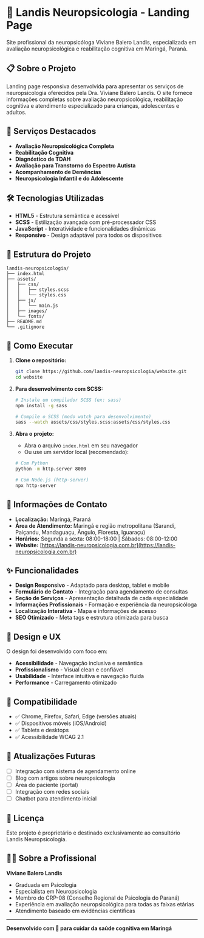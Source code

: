 # 🧠 Landis Neuropsicologia - Landing Page

Site profissional da neuropsicóloga Viviane Balero Landis, especializada em avaliação neuropsicológica e reabilitação cognitiva em Maringá, Paraná.

## 📋 Sobre o Projeto

Landing page responsiva desenvolvida para apresentar os serviços de neuropsicologia oferecidos pela Dra. Viviane Balero Landis. O site fornece informações completas sobre avaliação neuropsicológica, reabilitação cognitiva e atendimento especializado para crianças, adolescentes e adultos.

## 🎯 Serviços Destacados

- **Avaliação Neuropsicológica Completa**
- **Reabilitação Cognitiva**
- **Diagnóstico de TDAH**
- **Avaliação para Transtorno do Espectro Autista**
- **Acompanhamento de Demências**
- **Neuropsicologia Infantil e do Adolescente**

## 🛠️ Tecnologias Utilizadas

- **HTML5** - Estrutura semântica e acessível
- **SCSS** - Estilização avançada com pré-processador CSS
- **JavaScript** - Interatividade e funcionalidades dinâmicas
- **Responsivo** - Design adaptável para todos os dispositivos

## 📁 Estrutura do Projeto

```
landis-neuropsicologia/
├── index.html
├── assets/
│   ├── css/
│   │   ├── styles.scss
│   │   └── styles.css
│   ├── js/
│   │   └── main.js
│   ├── images/
│   └── fonts/
├── README.md
└── .gitignore
```

## 🚀 Como Executar

1. **Clone o repositório:**

   ```bash
   git clone https://github.com/landis-neuropsicologia/website.git
   cd website
   ```

2. **Para desenvolvimento com SCSS:**

   ```bash
   # Instale um compilador SCSS (ex: sass)
   npm install -g sass

   # Compile o SCSS (modo watch para desenvolvimento)
   sass --watch assets/css/styles.scss:assets/css/styles.css
   ```

3. **Abra o projeto:**

   - Abra o arquivo `index.html` em seu navegador
   - Ou use um servidor local (recomendado):

   ```bash
   # Com Python
   python -m http.server 8000

   # Com Node.js (http-server)
   npx http-server
   ```

## 📍 Informações de Contato

- **Localização:** Maringá, Paraná
- **Área de Atendimento:** Maringá e região metropolitana (Sarandi, Paiçandu, Mandaguaçu, Ângulo, Floresta, Iguaraçu)
- **Horários:** Segunda a sexta: 08:00-18:00 | Sábados: 08:00-12:00
- **Website:** [https://landis-neuropsicologia.com.br](https://landis-neuropsicologia.com.br)

## ✨ Funcionalidades

- **Design Responsivo** - Adaptado para desktop, tablet e mobile
- **Formulário de Contato** - Integração para agendamento de consultas
- **Seção de Serviços** - Apresentação detalhada de cada especialidade
- **Informações Profissionais** - Formação e experiência da neuropsicóloga
- **Localização Interativa** - Mapa e informações de acesso
- **SEO Otimizado** - Meta tags e estrutura otimizada para busca

## 🎨 Design e UX

O design foi desenvolvido com foco em:

- **Acessibilidade** - Navegação inclusiva e semântica
- **Profissionalismo** - Visual clean e confiável
- **Usabilidade** - Interface intuitiva e navegação fluida
- **Performance** - Carregamento otimizado

## 📱 Compatibilidade

- ✅ Chrome, Firefox, Safari, Edge (versões atuais)
- ✅ Dispositivos móveis (iOS/Android)
- ✅ Tablets e desktops
- ✅ Acessibilidade WCAG 2.1

## 🔄 Atualizações Futuras

- [ ] Integração com sistema de agendamento online
- [ ] Blog com artigos sobre neuropsicologia
- [ ] Área do paciente (portal)
- [ ] Integração com redes sociais
- [ ] Chatbot para atendimento inicial

## 📄 Licença

Este projeto é proprietário e destinado exclusivamente ao consultório Landis Neuropsicologia.

## 👩‍⚕️ Sobre a Profissional

**Viviane Balero Landis**

- Graduada em Psicologia
- Especialista em Neuropsicologia
- Membro do CRP-08 (Conselho Regional de Psicologia do Paraná)
- Experiência em avaliação neuropsicológica para todas as faixas etárias
- Atendimento baseado em evidências científicas

---

**Desenvolvido com 💙 para cuidar da saúde cognitiva em Maringá**
